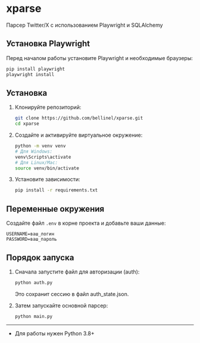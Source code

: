 # xparse

Парсер Twitter/X с использованием Playwright и SQLAlchemy

## Установка Playwright

Перед началом работы установите Playwright и необходимые браузеры:
```bash
pip install playwright
playwright install
```

## Установка

1. Клонируйте репозиторий:
   ```bash
   git clone https://github.com/bellinel/xparse.git
   cd xparse
   ```
2. Создайте и активируйте виртуальное окружение:
   ```bash
   python -m venv venv
   # Для Windows:
   venv\Scripts\activate
   # Для Linux/Mac:
   source venv/bin/activate
   ```
3. Установите зависимости:
   ```bash
   pip install -r requirements.txt
   ```

## Переменные окружения

Создайте файл `.env` в корне проекта и добавьте ваши данные:

```
USERNAME=ваш_логин
PASSWORD=ваш_пароль
```

## Порядок запуска

1. Сначала запустите файл для авторизации (auth):
   ```python
   python auth.py
   ```
   Это сохранит сессию в файл auth_state.json.

2. Затем запускайте основной парсер:
   ```python
   python main.py
   ```

---

- Для работы нужен Python 3.8+ 